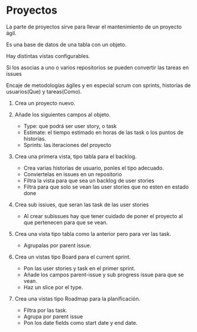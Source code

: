 # Proyectos

La parte de proyectos sirve para llevar el mantenimiento de un proyecto ágil.

Es una base de datos de una tabla con un objeto.

Hay distintas vistas configurables.

Si los asocias a uno o varios repositorios se pueden convertir las tareas en issues

Encaje de metodologías ágiles y en especial scrum con sprints, historias de usuarios(Que) y tareas(Como).




1. Crea un proyecto nuevo.

2. Añade los siguientes campos al objeto.
    - Type: que podrá ser user story, o task
    - Estimate: el tiempo estimado en horas de las task o los puntos de historias.
    - Sprints: las iteraciones del proyecto

3. Crea una primera vista, tipo tabla para el backlog.
    - Crea varias historias de usuario, ponles el tipo adecuado.
    - Conviertelas en issues en un repositorio
    - Filtra la vista para que sea un backlog de user stories
    - Filtra para que solo se vean las user stories que no esten en estado done

4. Crea sub issiues, que seran las task de las user stories
    - Al crear subissues hay que tener cuidado de poner el proyecto al que pertenecen para que se vean.
    

5. Crea una vista tipo tabla como la anterior pero para ver las task.
    - Agrupalas por parent issue.
    

6. Crea un vistas tipo Board para el current sprint.
    - Pon las user stories y task en el primer sprint.
    - Añade los campos parent-issue y sub progress issue para que se vean.
    - Haz un slice por el type.

7. Crea una vistas tipo Roadmap para la planificación.
    - Filtra por las task.
    - Agrupa por parent issue
    - Pon los date fields como start date y end date.

